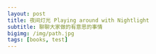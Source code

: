 ```yaml
---
layout: post
title: 夜间灯光 Playing around with Nightlight
subtitle: 聊聊大家做的有意思的事情
bigimg: /img/path.jpg
tags: [books, test]
---
```


<!-- 3月9日，码砖大队在旧金山Salesforce大楼WeWork举办了新春之后的第一场线下活动：2019分享交流会。
到场的码砖群友们各自分享介绍了自己和感兴趣的事，交流中带出许多有意思的对话和问题。 -->

